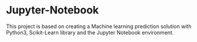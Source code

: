 # Jupyter-Notebook
This project is based on creating a Machine learning prediction solution with Python3, Scikit-Learn library and the Jupyter Notebook environment.
